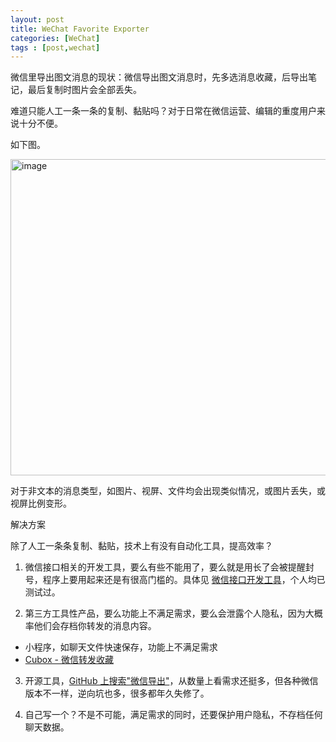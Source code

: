 ```yaml
---
layout: post
title: WeChat Favorite Exporter
categories: [WeChat]
tags : [post,wechat]
---
```


微信里导出图文消息的现状：微信导出图文消息时，先多选消息收藏，后导出笔记，最后复制时图片会全部丢失。

难道只能人工一条一条的复制、黏贴吗？对于日常在微信运营、编辑的重度用户来说十分不便。

如下图。

<img width="506" alt="image" src="https://dylanninin.com/assets/images/issues/53e01491-1cac-4566-9ef1-c374b6831949.png">

对于非文本的消息类型，如图片、视屏、文件均会出现类似情况，或图片丢失，或视屏比例变形。


解决方案

除了人工一条条复制、黏贴，技术上有没有自动化工具，提高效率？

1. 微信接口相关的开发工具，要么有些不能用了，要么就是用长了会被提醒封号，程序上要用起来还是有很高门槛的。具体见 [微信接口开发工具](https://dylanninin.com/blog/2023/05/07/wechat-api-libraries.html)，个人均已测试过。

2. 第三方工具性产品，要么功能上不满足需求，要么会泄露个人隐私，因为大概率他们会存档你转发的消息内容。
- 小程序，如聊天文件快速保存，功能上不满足需求
- [Cubox - 微信转发收藏](https://help.cubox.pro/save/ecf6/) 

3. 开源工具，[GitHub 上搜索"微信导出"](https://github.com/search?q=%E5%BE%AE%E4%BF%A1%E5%AF%BC%E5%87%BA&type=repositories)，从数量上看需求还挺多，但各种微信版本不一样，逆向坑也多，很多都年久失修了。

4. 自己写一个？不是不可能，满足需求的同时，还要保护用户隐私，不存档任何聊天数据。